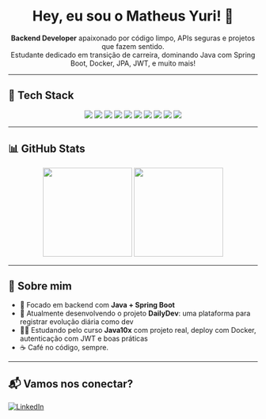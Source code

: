 <h1 align="center">Hey, eu sou o Matheus Yuri! 👋</h1>

<p align="center">
  <strong>Backend Developer</strong> apaixonado por código limpo, APIs seguras e projetos que fazem sentido.  
  <br />
  Estudante dedicado em transição de carreira, dominando Java com Spring Boot, Docker, JPA, JWT, e muito mais!
</p>

---

## 🚀 Tech Stack

<div align="center">
  <!-- Backend -->
  <img src="https://img.shields.io/badge/Java-ED8B00?style=for-the-badge&logo=java&logoColor=white"/>
  <img src="https://img.shields.io/badge/Spring_Boot-6DB33F?style=for-the-badge&logo=spring-boot&logoColor=white"/>
  <img src="https://img.shields.io/badge/Spring_Security-6DB33F?style=for-the-badge&logo=spring-security&logoColor=white"/>
  <img src="https://img.shields.io/badge/JWT-000000?style=for-the-badge&logo=jsonwebtokens&logoColor=white"/>
  
  <!-- DevOps / Infra -->
  <img src="https://img.shields.io/badge/Docker-2496ED?style=for-the-badge&logo=docker&logoColor=white"/>
  <img src="https://img.shields.io/badge/Flyway-CC0000?style=for-the-badge&logo=flyway&logoColor=white"/>
  
  <!-- DB -->
  <img src="https://img.shields.io/badge/PostgreSQL-336791?style=for-the-badge&logo=postgresql&logoColor=white"/>
  
  <!-- Outras -->
  <img src="https://img.shields.io/badge/Git-F05032?style=for-the-badge&logo=git&logoColor=white"/>
  <img src="https://img.shields.io/badge/Maven-C71A36?style=for-the-badge&logo=apachemaven&logoColor=white"/>
  <img src="https://img.shields.io/badge/IntelliJ_IDEA-000000?style=for-the-badge&logo=intellijidea&logoColor=white"/>
</div>

---

## 📊 GitHub Stats

<div align="center">
  <img height="180em" src="https://github-readme-stats.vercel.app/api?username=MatheusYurirs&show_icons=true&theme=tokyonight&count_private=true"/>
  <img height="180em" src="https://github-readme-stats.vercel.app/api/top-langs/?username=MatheusYurirs&layout=compact&theme=tokyonight"/>
</div>

---

## 💬 Sobre mim

- 🎯 Focado em backend com **Java + Spring Boot**
- 🚀 Atualmente desenvolvendo o projeto **DailyDev**: uma plataforma para registrar evolução diária como dev
- 👨‍💻 Estudando pelo curso **Java10x** com projeto real, deploy com Docker, autenticação com JWT e boas práticas
- ☕ Café no código, sempre.

---

## 📬 Vamos nos conectar?

[![LinkedIn](https://img.shields.io/badge/-LinkedIn-0A66C2?style=for-the-badge&logo=linkedin&logoColor=white)](https://www.linkedin.com/in/SEU-LINKEDIN/)
